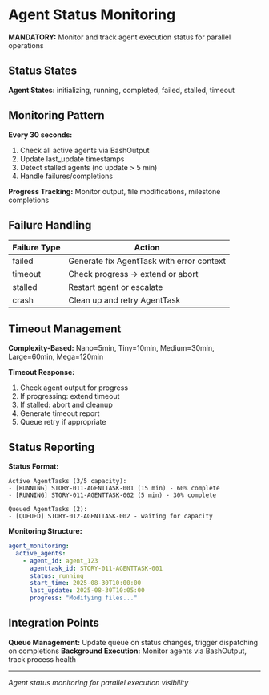 # Agent Status Monitoring

**MANDATORY:** Monitor and track agent execution status for parallel operations

## Status States
**Agent States:** initializing, running, completed, failed, stalled, timeout

## Monitoring Pattern
**Every 30 seconds:**
1. Check all active agents via BashOutput
2. Update last_update timestamps
3. Detect stalled agents (no update > 5 min)
4. Handle failures/completions

**Progress Tracking:** Monitor output, file modifications, milestone completions

## Failure Handling

| Failure Type | Action |
|-------------|--------|
| failed | Generate fix AgentTask with error context |
| timeout | Check progress → extend or abort |
| stalled | Restart agent or escalate |
| crash | Clean up and retry AgentTask |

## Timeout Management
**Complexity-Based:** Nano=5min, Tiny=10min, Medium=30min, Large=60min, Mega=120min

**Timeout Response:**
1. Check agent output for progress
2. If progressing: extend timeout
3. If stalled: abort and cleanup
4. Generate timeout report
5. Queue retry if appropriate

## Status Reporting
**Status Format:**
```
Active AgentTasks (3/5 capacity):
- [RUNNING] STORY-011-AGENTTASK-001 (15 min) - 60% complete
- [RUNNING] STORY-011-AGENTTASK-002 (5 min) - 30% complete

Queued AgentTasks (2):
- [QUEUED] STORY-012-AGENTTASK-002 - waiting for capacity
```

**Monitoring Structure:**
```yaml
agent_monitoring:
  active_agents:
    - agent_id: agent_123
      agenttask_id: STORY-011-AGENTTASK-001
      status: running
      start_time: 2025-08-30T10:00:00
      last_update: 2025-08-30T10:05:00
      progress: "Modifying files..."
```

## Integration Points
**Queue Management:** Update queue on status changes, trigger dispatching on completions
**Background Execution:** Monitor agents via BashOutput, track process health

---
*Agent status monitoring for parallel execution visibility*